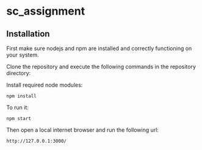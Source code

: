 # sc_assignment

## Installation
First make sure nodejs and npm are installed and correctly functioning on your system.

Clone the repository and execute the following commands in the repository directory:

Install required node modules:

    npm install

To run it:

    npm start
     
Then open a local internet browser and run the following url:

    http://127.0.0.1:3000/

